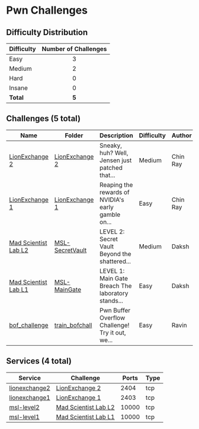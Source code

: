 # Pwn Challenges

## Difficulty Distribution
| Difficulty | Number of Challenges |
|------------|:--------------------:|
| Easy | 3 |
| Medium | 2 |
| Hard | 0 |
| Insane | 0 |
| **Total** | **5** |

## Challenges (5 total)
| Name | Folder | Description | Difficulty | Author |
|------|--------|-------------|------------|--------|
| [LionExchange 2](<./LionExchange 2>) | [LionExchange 2](<./LionExchange 2>) | Sneaky, huh? Well, Jensen just patched that... | Medium | Chin Ray |
| [LionExchange 1](<./LionExchange 1>) | [LionExchange 1](<./LionExchange 1>) | Reaping the rewards of NVIDIA's early gamble on... | Easy | Chin Ray |
| [Mad Scientist Lab L2](<./MSL-SecretVault>) | [MSL-SecretVault](<./MSL-SecretVault>) | LEVEL 2: Secret Vault Beyond the shattered... | Medium | Daksh |
| [Mad Scientist Lab L1](<./MSL-MainGate>) | [MSL-MainGate](<./MSL-MainGate>) | LEVEL 1: Main Gate Breach The laboratory stands... | Easy | Daksh |
| [bof_challenge](<./train_bofchall>) | [train_bofchall](<./train_bofchall>) | Pwn Buffer Overflow Challenge! Try it out, we... | Easy | Ravin |

## Services (4 total)
| Service | Challenge | Ports | Type |
|---------|-----------|-------|------|
| [lionexchange2](<./LionExchange 2/service\lionexchange2>) | [LionExchange 2](<./LionExchange 2>) | 2404 | tcp |
| [lionexchange1](<./LionExchange 1/service\lionexchange1>) | [LionExchange 1](<./LionExchange 1>) | 2403 | tcp |
| [msl-level2](<./MSL-SecretVault/service\level-two>) | [Mad Scientist Lab L2](<./MSL-SecretVault>) | 10000 | tcp |
| [msl-level1](<./MSL-MainGate/service\level-one-service>) | [Mad Scientist Lab L1](<./MSL-MainGate>) | 10000 | tcp |
